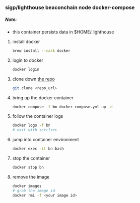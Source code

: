 ### sigp/lighthouse beaconchain node docker-compose
##### Note: 
* this container persists data in $HOME/.lighthouse

1) install docker

    ```zsh 
    brew install --cask docker
    ```
2) login to docker

    ```zsh
    docker login
    ```
3) clone down [the repo](../..)

    ```zsh
    git clone <repo_url>
    ```
4) bring up the docker container

    ```zsh
    docker-compose -f bn-docker-compose.yml up -d
    ```
5) follow the container logs

    ```zsh 
    docker logs -f bn
    # exit with <ctrl+c>
    ```
6) jump into container environment

    ```zsh
    docker exec -it bn bash
    ```
7) stop the container
    ```zsh
    docker stop bn
    ```
8) remove the image
    ```zsh
    docker images
    # grab the image id
    docker rmi -f <your image id>
    ```